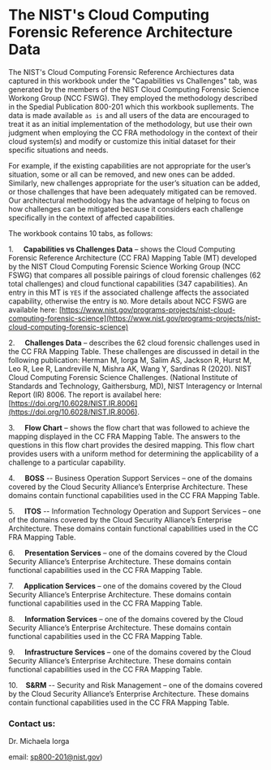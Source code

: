 # The NIST's Cloud Computing Forensic Reference Architecture Data 

The NIST's Cloud Computing Forensic Reference Archiectures data captured in this workbook under the "Capabilities vs Challenges" tab, was generated by the members of the NIST Cloud Computing Forensic Science Workong Group (NCC FSWG). They employed the  methodology described in the Spedial Publication 800-201 which this workbook supllements.  The data is made available `as is` and all users of the data are encouraged to treat it as an initial implementation of the methodology, but use their own judgment when employing the CC FRA methodology in the context of their cloud system(s) and modify or customize this initial dataset for their specific situations and needs.                                                              

For example, if the existing capabilities are not appropriate for the user’s situation, some or all can be removed, and new ones can be added. Similarly, new challenges appropriate for the user’s situation can be added, or those challenges that have been adequately mitigated can be removed. Our architectural methodology has the advantage of helping to focus on how challenges can be mitigated because it considers each challenge specifically in the context of affected capabilities.

The workbook contains 10 tabs, as follows:

1.     **Capabilities vs Challenges Data** – shows the Cloud Computing Forensic Reference Architecture (CC FRA) Mapping Table (MT) developed by the NIST Cloud Computing Forensic Science Working Group (NCC FSWG) that compares all possible pairings of cloud forensic challenges (62 total challenges) and cloud functional capabilities (347 capabilities).  An entry in this MT is `YES` if the associated challenge affects the associated capability, otherwise the entry is `NO`. More details about NCC FSWG are available here: [https://www.nist.gov/programs-projects/nist-cloud-computing-forensic-science](https://www.nist.gov/programs-projects/nist-cloud-computing-forensic-science) 

2.     **Challenges Data** – describes the 62 cloud forensic challenges used in the CC FRA Mapping Table. These challenges are discussed in detail in the following publication: Herman M, Iorga M, Salim AS, Jackson R, Hurst M, Leo R, Lee R, Landreville N, Mishra AK, Wang Y, Sardinas R (2020). NIST Cloud Computing Forensic Science Challenges. (National Institute of Standards and Technology, Gaithersburg, MD), NIST Interagency or Internal Report (IR) 8006. The report is availabel here: [https://doi.org/10.6028/NIST.IR.8006](https://doi.org/10.6028/NIST.IR.8006).

3.     **Flow Chart** – shows the flow chart that was followed to achieve the mapping displayed in the CC FRA Mapping Table.  The answers to the questions in this flow chart provides the desired mapping.  This flow chart provides users with a uniform method for determining the applicability of a challenge to a particular capability.   

4.     **BOSS** -- Business Operation Support Services – one of the domains covered by the Cloud Security Alliance’s Enterprise Architecture. These domains contain functional capabilities used in the CC FRA Mapping Table.

5.     **ITOS** -- Information Technology Operation and Support Services – one of the domains covered by the Cloud Security Alliance’s Enterprise Architecture. These domains contain functional capabilities used in the CC FRA Mapping Table.

6.     **Presentation Services** – one of the domains covered by the Cloud Security Alliance’s Enterprise Architecture. These domains contain functional capabilities used in the CC FRA Mapping Table.

7.     **Application Services** – one of the domains covered by the Cloud Security Alliance’s Enterprise Architecture. These domains contain functional capabilities used in the CC FRA Mapping Table.

8.     **Information Services** – one of the domains covered by the Cloud Security Alliance’s Enterprise Architecture. These domains contain functional capabilities used in the CC FRA Mapping Table.

9.     **Infrastructure Services** – one of the domains covered by the Cloud Security Alliance’s Enterprise Architecture. These domains contain functional capabilities used in the CC FRA Mapping Table.

10.    **S&RM** -- Security and Risk Management – one of the domains covered by the Cloud Security Alliance’s Enterprise Architecture. These domains contain functional capabilities used in the CC FRA Mapping Table.

### Contact us: 

Dr. Michaela Iorga

email: [sp800-201@nist.gov](mailto:sp800-201@nist.gov))

